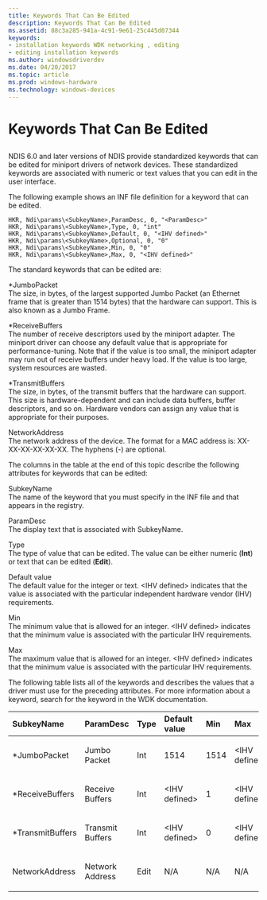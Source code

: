 ```yaml
---
title: Keywords That Can Be Edited
description: Keywords That Can Be Edited
ms.assetid: 88c3a285-941a-4c91-9e61-25c445d07344
keywords:
- installation keywords WDK networking , editing
- editing installation keywords
ms.author: windowsdriverdev
ms.date: 04/20/2017
ms.topic: article
ms.prod: windows-hardware
ms.technology: windows-devices
---
```


# Keywords That Can Be Edited


## <a href="" id="ddk-keywords-that-can-be-edited-ng"></a>


NDIS 6.0 and later versions of NDIS provide standardized keywords that can be edited for miniport drivers of network devices. These standardized keywords are associated with numeric or text values that you can edit in the user interface.

The following example shows an INF file definition for a keyword that can be edited.

```
HKR, Ndi\params\<SubkeyName>,ParamDesc, 0, "<ParamDesc>"
HKR, Ndi\params\<SubkeyName>,Type, 0, "int"
HKR, Ndi\params\<SubkeyName>,Default, 0, "<IHV defined>"
HKR, Ndi\params\<SubkeyName>,Optional, 0, "0"
HKR, Ndi\params\<SubkeyName>,Min, 0, "0"
HKR, Ndi\params\<SubkeyName>,Max, 0, "<IHV defined>"
```

The standard keywords that can be edited are:

<a href="" id="---------jumbopacket"></a> \*JumboPacket  
The size, in bytes, of the largest supported Jumbo Packet (an Ethernet frame that is greater than 1514 bytes) that the hardware can support. This is also known as a Jumbo Frame.

<a href="" id="---------receivebuffers"></a> \*ReceiveBuffers  
The number of receive descriptors used by the miniport adapter. The miniport driver can choose any default value that is appropriate for performance-tuning. Note that if the value is too small, the miniport adapter may run out of receive buffers under heavy load. If the value is too large, system resources are wasted.

<a href="" id="---------transmitbuffers"></a> \*TransmitBuffers  
The size, in bytes, of the transmit buffers that the hardware can support. This size is hardware-dependent and can include data buffers, buffer descriptors, and so on. Hardware vendors can assign any value that is appropriate for their purposes.

<a href="" id="--------networkaddress"></a> NetworkAddress  
The network address of the device. The format for a MAC address is: XX-XX-XX-XX-XX-XX. The hyphens (-) are optional.

The columns in the table at the end of this topic describe the following attributes for keywords that can be edited:

<a href="" id="subkeyname"></a>SubkeyName  
The name of the keyword that you must specify in the INF file and that appears in the registry.

<a href="" id="paramdesc"></a>ParamDesc  
The display text that is associated with SubkeyName.

<a href="" id="type"></a>Type  
The type of value that can be edited. The value can be either numeric (**Int**) or text that can be edited (**Edit**).

<a href="" id="default-value"></a>Default value  
The default value for the integer or text. &lt;IHV defined&gt; indicates that the value is associated with the particular independent hardware vendor (IHV) requirements.

<a href="" id="min"></a>Min  
The minimum value that is allowed for an integer. &lt;IHV defined&gt; indicates that the minimum value is associated with the particular IHV requirements.

<a href="" id="max"></a>Max  
The maximum value that is allowed for an integer. &lt;IHV defined&gt; indicates that the minimum value is associated with the particular IHV requirements.

The following table lists all of the keywords and describes the values that a driver must use for the preceding attributes. For more information about a keyword, search for the keyword in the WDK documentation.

<table style="width:100%;">
<colgroup>
<col width="16%" />
<col width="16%" />
<col width="16%" />
<col width="16%" />
<col width="16%" />
<col width="16%" />
</colgroup>
<thead>
<tr class="header">
<th align="left">SubkeyName</th>
<th align="left">ParamDesc</th>
<th align="left">Type</th>
<th align="left">Default value</th>
<th align="left">Min</th>
<th align="left">Max</th>
</tr>
</thead>
<tbody>
<tr class="odd">
<td align="left"><p>*JumboPacket</p></td>
<td align="left"><p>Jumbo Packet</p></td>
<td align="left"><p>Int</p></td>
<td align="left"><p>1514</p></td>
<td align="left"><p>1514</p></td>
<td align="left"><p>&lt;IHV defined&gt;</p></td>
</tr>
<tr class="even">
<td align="left"><p>*ReceiveBuffers</p></td>
<td align="left"><p>Receive Buffers</p></td>
<td align="left"><p>Int</p></td>
<td align="left"><p>&lt;IHV defined&gt;</p></td>
<td align="left"><p>1</p></td>
<td align="left"><p>&lt;IHV defined&gt;</p></td>
</tr>
<tr class="odd">
<td align="left"><p>*TransmitBuffers</p></td>
<td align="left"><p>Transmit Buffers</p></td>
<td align="left"><p>Int</p></td>
<td align="left"><p>&lt;IHV defined&gt;</p></td>
<td align="left"><p>0</p></td>
<td align="left"><p>&lt;IHV defined&gt;</p></td>
</tr>
<tr class="even">
<td align="left"><p>NetworkAddress</p></td>
<td align="left"><p>Network Address</p></td>
<td align="left"><p>Edit</p></td>
<td align="left"><p>N/A</p></td>
<td align="left"><p>N/A</p></td>
<td align="left"><p>N/A</p></td>
</tr>
</tbody>
</table>

 

 

 





